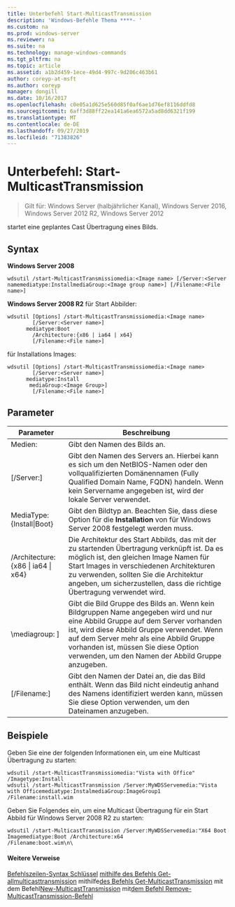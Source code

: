 ```yaml
---
title: Unterbefehl Start-MulticastTransmission
description: 'Windows-Befehle Thema ****- '
ms.custom: na
ms.prod: windows-server
ms.reviewer: na
ms.suite: na
ms.technology: manage-windows-commands
ms.tgt_pltfrm: na
ms.topic: article
ms.assetid: a1b2d459-1ece-49d4-997c-9d206c463b61
author: coreyp-at-msft
ms.author: coreyp
manager: dongill
ms.date: 10/16/2017
ms.openlocfilehash: c0e05a1d625e560d85f0af6ae1d76ef8116ddfd8
ms.sourcegitcommit: 6aff3d88ff22ea141a6ea6572a5ad8dd6321f199
ms.translationtype: MT
ms.contentlocale: de-DE
ms.lasthandoff: 09/27/2019
ms.locfileid: "71383826"
---
```

# <a name="subcommand-start-multicasttransmission"></a>Unterbefehl: Start-MulticastTransmission

>Gilt für: Windows Server (halbjährlicher Kanal), Windows Server 2016, Windows Server 2012 R2, Windows Server 2012

startet eine geplantes Cast Übertragung eines Bilds.
## <a name="syntax"></a>Syntax
**Windows Server 2008**
```
wdsutil /start-MulticastTransmissiomedia:<Image name> [/Server:<Server namemediatype:InstallmediaGroup:<Image group name>] [/Filename:<File name>]
```
**Windows Server 2008 R2** für Start Abbilder:
```
wdsutil [Options] /start-MulticastTransmissiomedia:<Image name>
        [/Server:<Server name>]
      mediatype:Boot
        /Architecture:{x86 | ia64 | x64}
        [/Filename:<File name>]
```
für Installations Images:
```
wdsutil [Options] /start-MulticastTransmissiomedia:<Image name>
        [/Server:<Server name>]
      mediatype:Install
       mediaGroup:<Image Group>]
        [/Filename:<File name>]
```
## <a name="parameters"></a>Parameter
|Parameter|Beschreibung|
|-------|--------|
Medien: <Image name>|Gibt den Namen des Bilds an.|
|[/Server:<Server name>]|Gibt den Namen des Servers an. Hierbei kann es sich um den NetBIOS-Namen oder den vollqualifizierten Domänennamen (Fully Qualified Domain Name, FQDN) handeln. Wenn kein Servername angegeben ist, wird der lokale Server verwendet.|
MediaType: {Install&#124;Boot}|Gibt den Bildtyp an. Beachten Sie, dass diese Option für die **Installation** von für Windows Server 2008 festgelegt werden muss.|
|/Architecture: {x86 &#124; ia64 &#124; x64}|Die Architektur des Start Abbilds, das mit der zu startenden Übertragung verknüpft ist. Da es möglich ist, den gleichen Image Namen für Start Images in verschiedenen Architekturen zu verwenden, sollten Sie die Architektur angeben, um sicherzustellen, dass die richtige Übertragung verwendet wird.|
|\mediagroup: <Image group name>]|Gibt die Bild Gruppe des Bilds an. Wenn kein Bildgruppen Name angegeben wird und nur eine Abbild Gruppe auf dem Server vorhanden ist, wird diese Abbild Gruppe verwendet. Wenn auf dem Server mehr als eine Abbild Gruppe vorhanden ist, müssen Sie diese Option verwenden, um den Namen der Abbild Gruppe anzugeben.|
|[/Filename:<File name>]|Gibt den Namen der Datei an, die das Bild enthält. Wenn das Bild nicht eindeutig anhand des Namens identifiziert werden kann, müssen Sie diese Option verwenden, um den Dateinamen anzugeben.|
## <a name="BKMK_examples"></a>Beispiele
Geben Sie eine der folgenden Informationen ein, um eine Multicast Übertragung zu starten:
```
wdsutil /start-MulticastTransmissiomedia:"Vista with Office"
/Imagetype:Install
wdsutil /start-MulticastTransmission /Server:MyWDSServemedia:"Vista with Officemediatype:InstalmediaGroup:ImageGroup1 /Filename:install.wim
```
Geben Sie Folgendes ein, um eine Multicast Übertragung für ein Start Abbild für Windows Server 2008 R2 zu starten:
```
wdsutil /start-MulticastTransmission /Server:MyWDSServemedia:"X64 Boot Imagemediatype:Boot /Architecture:x64
/Filename:boot.wim\n\
```
#### <a name="additional-references"></a>Weitere Verweise
[Befehlszeilen-Syntax Schlüssel](command-line-syntax-key.md)
[mithilfe des Befehls Get-allmulticasttransmission](using-the-get-allmulticasttransmissions-command.md)
 mithilfe[des Befehls Get-MulticastTransmission](using-the-get-multicasttransmission-command.md)
 mit dem Befehl[New-MulticastTransmission](using-the-new-multicasttransmission-command.md)
 mit[dem Befehl Remove-MulticastTransmission-Befehl](using-the-remove-multicasttransmission-command.md)
